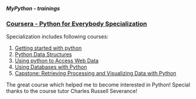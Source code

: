 ##### MyPython - trainings

### [Coursera - Python for Everybody Specialization](https://www.coursera.org/specializations/python)

Specialization includes following courses:

1. [Getting started with python](https://github.com/alexey198631/trainings/tree/main/coursera_python_for_everybody/course_1_getting_started_with_Python)
2. [Python Data Structures](https://github.com/alexey198631/trainings/tree/main/coursera_python_for_everybody/course_2_Python_data_structures)
3. [Using python to Access Web Data](https://github.com/alexey198631/trainings/tree/main/coursera_python_for_everybody/course_3_using_Python_to_acess_web_data)
4. [Using Databases with Python](https://github.com/alexey198631/trainings/tree/main/coursera_python_for_everybody/course_4_using_databases_with_Python)
5. [Capstone: Retrieving Processing and Visualizing Data with Python](https://github.com/alexey198631/trainings/tree/main/coursera_python_for_everybody/course_5_capstone_retrieving_processing_and_visualizing_data_with_Python)


The great course which helped me to become interested in Python! Special thanks to the course tutor Charles Russell Severance!

```course was finished 06.06.2022
